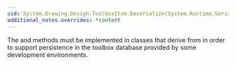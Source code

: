 ```yaml
---
uid: System.Drawing.Design.ToolboxItem.Deserialize(System.Runtime.Serialization.SerializationInfo,System.Runtime.Serialization.StreamingContext)
additional_notes.overrides: *content
---
```


<p>The <xref href="System.Drawing.Design.ToolboxItem.Serialize(System.Runtime.Serialization.SerializationInfo,System.Runtime.Serialization.StreamingContext)"></xref> and <xref href="System.Drawing.Design.ToolboxItem.Deserialize(System.Runtime.Serialization.SerializationInfo,System.Runtime.Serialization.StreamingContext)"></xref> methods must be implemented in classes that derive from <xref href="System.Drawing.Design.ToolboxItem"></xref> in order to support persistence in the toolbox database provided by some development environments.</p>


